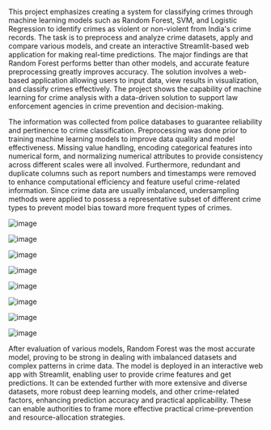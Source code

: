 This project emphasizes creating a system for classifying crimes through machine learning models such as Random Forest, SVM, and Logistic Regression to identify crimes as violent or non-violent from India's crime records. The task is to preprocess and analyze crime datasets, apply and compare various models, and create an interactive Streamlit-based web application for making real-time predictions. 
The major findings are that Random Forest performs better than other models, and accurate feature preprocessing greatly improves accuracy.
The solution involves a web-based application allowing users to input data, view results in visualization, and classify crimes effectively. The project shows the capability of machine learning for crime analysis with a data-driven solution to support law enforcement agencies in crime prevention and decision-making.

The information was collected from police databases to guarantee reliability and pertinence to crime classification. Preprocessing was done prior to training machine learning models to improve data quality and model effectiveness. Missing value handling, encoding categorical features into numerical form, and normalizing numerical attributes to provide consistency across different scales were all involved.
Furthermore, redundant and duplicate columns such as report numbers and timestamps were removed to enhance computational efficiency and feature useful crime-related information. Since crime data are usually imbalanced, undersampling methods were applied to possess a representative subset of different crime types to prevent model bias toward more frequent types of crimes.

![image](https://github.com/user-attachments/assets/83805140-5ee3-4cf0-ab2f-eb9f30588ff6)



![image](https://github.com/user-attachments/assets/60070cc0-6e12-4fb8-b605-c5a8252072b6)




![image](https://github.com/user-attachments/assets/c7c1b0fd-b127-45b4-904d-64a35e444c6e)




![image](https://github.com/user-attachments/assets/44cff63c-b63e-430a-a1c2-48221de66499)




![image](https://github.com/user-attachments/assets/a84992ef-38aa-4768-8190-0585eadec0f3)




![image](https://github.com/user-attachments/assets/41f6280b-6f61-4737-98be-a43e194c3b62)




![image](https://github.com/user-attachments/assets/962c6a8d-be06-458e-b48a-579ae1184d3e)



![image](https://github.com/user-attachments/assets/487b6639-6e90-4f01-b854-83a1d8fff24f)



After evaluation of various models, Random Forest was the most accurate model, proving to be strong in dealing with imbalanced datasets and complex patterns in crime data. The model is deployed in an interactive web app with Streamlit, enabling user to provide crime features and get predictions. It can be extended further with more extensive and diverse datasets, more robust deep learning models, and other crime-related factors, enhancing prediction accuracy and practical applicability. These can enable authorities to frame more effective practical crime-prevention and resource-allocation strategies.







